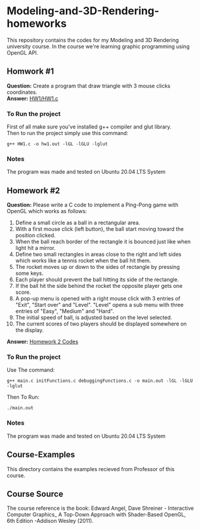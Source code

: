 # Modeling-and-3D-Rendering-homeworks
This repository contains the codes for my Modeling and 3D Rendering university course. In the course we're learning graphic programming using OpenGL API.<br>
## Homwork #1
**Question:** Create a program that draw triangle with 3 mouse clicks coordinates. <br>
**Answer:** [HW1/HW1.c](https://github.com/amindadgar/3D-modeling-and-rendering-homeworks/blob/main/HW1/HW1.c)

### To Run the project
First of all make sure you've installed g++ compiler and glut library. <br>
Then to run the project simply use this command: 
```
g++ HW1.c -o hw1.out -lGL -lGLU -lglut
```

### Notes
The program was made and tested on Ubuntu 20.04 LTS System

## Homework #2
**Question:** Please write a C code to implement a Ping-Pong game with OpenGL which works as follows:
1. Define a small circle as a ball in a rectangular area.
2. With a first mouse click (left button), the ball start moving toward the position clicked.
3. When the ball reach border of the rectangle it is bounced just like when light hit a mirror.
4. Define two small rectangles in areas close to the right and left sides which works like a tennis
rocket when the ball hit them.
5. The rocket moves up or down to the sides of rectangle by pressing some keys.
6. Each player should prevent the ball hitting its side of the rectangle.
7. If the ball hit the side behind the rocket the opposite player gets one score.
8. A pop-up menu is opened with a right mouse click with 3 entries of "Exit", "Start over" and
"Level". "Level" opens a sub menu with three entries of "Easy", "Medium" and "Hard".
9. The initial speed of ball, is adjusted based on the level selected.
10. The current scores of two players should be displayed somewhere on the display.

**Answer:** [Homework 2 Codes](https://github.com/amindadgar/3D-modeling-and-rendering-homeworks/tree/main/HW2)

### To Run the project
Use The command:
```
g++ main.c initFunctions.c debuggingFunctions.c -o main.out -lGL -lGLU -lglut
```
Then To Run:
```
./main.out
```

### Notes
The program was made and tested on Ubuntu 20.04 LTS System

## Course-Examples
This directory contains the examples recieved from Professor of this course.

## Course Source
The course reference is the book: Edward Angel, Dave Shreiner - Interactive Computer Graphics_ A Top-Down Approach with Shader-Based OpenGL, 6th Edition  -Addison Wesley (2011).
